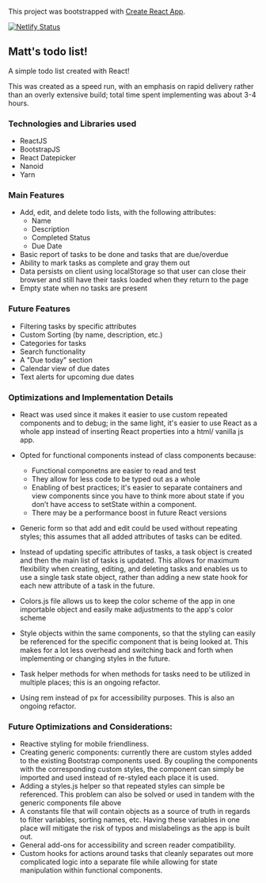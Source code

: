 This project was bootstrapped with [Create React App](https://github.com/facebook/create-react-app).

[![Netlify Status](https://api.netlify.com/api/v1/badges/1496ddd4-305e-485c-9066-2f8f7fc3e7e6/deploy-status)](https://app.netlify.com/sites/matts-todo-list/deploys)


## Matt's todo list!

A simple todo list created with React!

This was created as a speed run, with an emphasis on rapid delivery rather than an overly extensive build; total time spent implementing was about 3-4 hours.

### Technologies and Libraries used

- ReactJS
- BootstrapJS
- React Datepicker
- Nanoid
- Yarn

### Main Features

- Add, edit, and delete todo lists, with the following attributes:
    - Name
    - Description
    - Completed Status
    - Due Date
- Basic report of tasks to be done and tasks that are due/overdue
- Ability to mark tasks as complete and gray them out
- Data persists on client using localStorage so that user can close their browser and still have their tasks loaded when they return to the page
- Empty state when no tasks are present

### Future Features

- Filtering tasks by specific attributes
- Custom Sorting (by name, description, etc.)
- Categories for tasks
- Search functionality
- A "Due today" section
- Calendar view of due dates
- Text alerts for upcoming due dates

### Optimizations and Implementation Details

- React was used since it makes it easier to use custom repeated components and to debug; in the same light, it's easier to use React as a whole app instead of inserting React properties into a html/ vanilla js app.

- Opted for functional components instead of class components because:
    - Functional componetns are easier to read and test 
    - They allow for less code to be typed out as a whole
    - Enabling of best practices; it's easier to separate containers and view components since you have to think more about state if you don’t have access to setState within a component.
    - There may be a performance boost in future React versions

- Generic form so that add and edit could be used without repeating styles; this assumes that all added attributes of tasks can be edited.

- Instead of updating specific attributes of tasks, a task object is created and then the main list of tasks is updated. This allows for maximum flexibility when creating, editing, and deleting tasks and enables us to use a single task state object, rather than adding a new state hook for each new attribute of a task in the future. 

- Colors.js file allows us to keep the color scheme of the app in one importable object and easily make adjustments to the app's color scheme

- Style objects within the same components, so that the styling can easily be referenced for the specific component that is being looked at. This makes for a lot less overhead and switching back and forth when implementing or changing styles in the future.

- Task helper methods for when methods for tasks need to be utilized in multiple places; this is an ongoing refactor.

- Using rem instead of px for accessibility purposes. This is also an ongoing refactor.

### Future Optimizations and Considerations:

- Reactive styling for mobile friendliness.
- Creating generic components: currently there are custom styles added to the existing Bootstrap components used. By coupling the components with the corresponding custom styles, the component can simply be imported and used instead of re-styled each place it is used.
- Adding a styles.js helper so that repeated styles can simple be referenced. This problem can also be solved or used in tandem with the generic components file above
- A constants file that will contain objects as a source of truth in regards to filter variables, sorting names, etc. Having these variables in one place will mitigate the risk of typos and mislabelings as the app is built out.
- General add-ons for accessibility and screen reader compatibility.
- Custom hooks for actions around tasks that cleanly separates out more complicated logic into a separate file while allowing for state manipulation within functional components.